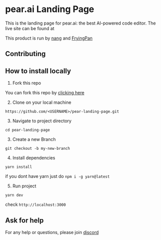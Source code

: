 # pear.ai Landing Page

This is the landing page for pear.ai: the best AI-powered code editor. The live site can be found at

This product is run by [nang](https://youtube.com/nang88) and [FryingPan](https://youtube.com/FryingPan)

## Contributing

## How to install locally

1. Fork this repo

You can fork this repo by [clicking here](https://github.com/trypear/pear-landing-page/fork)

2. Clone on your local machine

```
https://github.com/<USERNAME>/pear-landing-page.git
```

3. Navigate to project directory

```
cd pear-landing-page
```

3. Create a new Branch

```
git checkout -b my-new-branch
```

4. Install dependencies

```
yarn install
```

if you dont have yarn just do `npm i -g yarn@latest`

5. Run project

```
yarn dev
```

check `http://localhost:3000`

## Ask for help

For any help or questions, please join [discord](https://discord.com/invite/7QMraJUsQt)
